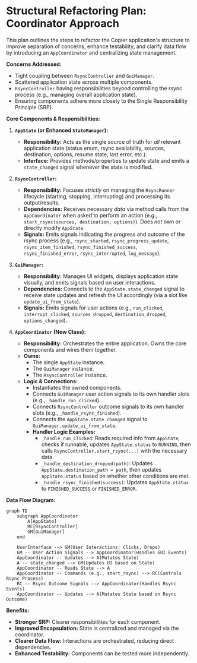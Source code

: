 # Structural Refactoring Plan: Coordinator Approach

This plan outlines the steps to refactor the Copier application's structure to improve separation of concerns, enhance testability, and clarify data flow by introducing an `AppCoordinator` and centralizing state management.

**Concerns Addressed:**

*   Tight coupling between `RsyncController` and `GuiManager`.
*   Scattered application state across multiple components.
*   `RsyncController` having responsibilities beyond controlling the rsync process (e.g., managing overall application state).
*   Ensuring components adhere more closely to the Single Responsibility Principle (SRP).

**Core Components & Responsibilities:**

1.  **`AppState` (or Enhanced `StateManager`):**
    *   **Responsibility:** Acts as the single source of truth for *all* relevant application state (status enum, rsync availability, sources, destination, options, resume state, last error, etc.).
    *   **Interface:** Provides methods/properties to update state and emits a `state_changed` signal whenever the state is modified.

2.  **`RsyncController`:**
    *   **Responsibility:** Focuses *strictly* on managing the `RsyncRunner` lifecycle (starting, stopping, interrupting) and processing its output/results.
    *   **Dependencies:** Receives necessary *data* via method calls from the `AppCoordinator` when asked to perform an action (e.g., `start_rsync(sources, destination, options)`). Does *not* own or directly modify `AppState`.
    *   **Signals:** Emits signals indicating the progress and outcome of the rsync process (e.g., `rsync_started`, `rsync_progress_update`, `rsync_item_finished`, `rsync_finished_success`, `rsync_finished_error`, `rsync_interrupted`, `log_message`).

3.  **`GuiManager`:**
    *   **Responsibility:** Manages UI widgets, displays application state visually, and emits signals based on user interactions.
    *   **Dependencies:** Connects to the `AppState.state_changed` signal to receive state updates and refresh the UI accordingly (via a slot like `update_ui_from_state`).
    *   **Signals:** Emits signals for user actions (e.g., `run_clicked`, `interrupt_clicked`, `sources_dropped`, `destination_dropped`, `options_changed`).

4.  **`AppCoordinator` (New Class):**
    *   **Responsibility:** Orchestrates the entire application. Owns the core components and wires them together.
    *   **Owns:**
        *   The single `AppState` instance.
        *   The `GuiManager` instance.
        *   The `RsyncController` instance.
    *   **Logic & Connections:**
        *   Instantiates the owned components.
        *   Connects `GuiManager` user action signals to its own handler slots (e.g., `_handle_run_clicked`).
        *   Connects `RsyncController` outcome signals to its own handler slots (e.g., `_handle_rsync_finished`).
        *   Connects the `AppState.state_changed` signal to `GuiManager.update_ui_from_state`.
        *   **Handler Logic Examples:**
            *   `_handle_run_clicked`: Reads required info from `AppState`, checks if runnable, updates `AppState.status` to `RUNNING`, then calls `RsyncController.start_rsync(...)` with the necessary data.
            *   `_handle_destination_dropped(path)`: Updates `AppState.destination_path = path`, then updates `AppState.status` based on whether other conditions are met.
            *   `_handle_rsync_finished(success)`: Updates `AppState.status` to `FINISHED_SUCCESS` or `FINISHED_ERROR`.

**Data Flow Diagram:**

```mermaid
graph TD
    subgraph AppCoordinator
        A[AppState]
        RC[RsyncController]
        GM[GuiManager]
    end

    UserInterface --> GM(User Interactions: Clicks, Drops)
    GM -- User Action Signals --> AppCoordinator(Handles GUI Events)
    AppCoordinator -- Updates --> A(Mutates State)
    A -- state_changed --> GM(Updates UI based on State)
    AppCoordinator -- Reads State --> A
    AppCoordinator -- Commands (e.g., start_rsync) --> RC(Controls Rsync Process)
    RC -- Rsync Outcome Signals --> AppCoordinator(Handles Rsync Events)
    AppCoordinator -- Updates --> A(Mutates State based on Rsync Outcome)
```

**Benefits:**

*   **Stronger SRP:** Clearer responsibilities for each component.
*   **Improved Encapsulation:** State is centralized and managed via the coordinator.
*   **Clearer Data Flow:** Interactions are orchestrated, reducing direct dependencies.
*   **Enhanced Testability:** Components can be tested more independently.